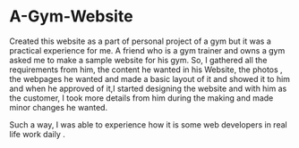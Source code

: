 # A-Gym-Website

Created this website as a part of personal project of a gym but it was a practical experience for me. A friend who 
is a gym trainer and owns a gym asked me to make a sample website for his gym. So, I gathered all the requirements 
from him, the content he wanted in his Website, the photos , the webpages he wanted and made a basic layout of it 
and showed it to him and when he approved of it,I started designing the website and with him as the customer, I took
more details from him during the making and made minor changes he wanted.

Such a way, I was able to experience how it is some web developers in real life work daily .
